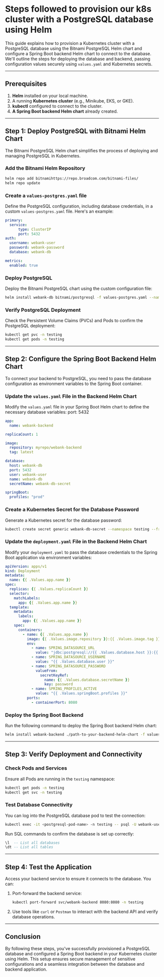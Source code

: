 
# Steps followed to provision our k8s cluster with a PostgreSQL database using Helm

This guide explains how to provision a Kubernetes cluster with a PostgreSQL database using the Bitnami PostgreSQL Helm chart and configure a Spring Boot backend Helm chart to connect to the database. We'll outline the steps for deploying the database and backend, passing configuration values securely using `values.yaml` and Kubernetes secrets.

---

## Prerequisites
1. **Helm** installed on your local machine.
2. A running **Kubernetes cluster** (e.g., Minikube, EKS, or GKE).
3. **kubectl** configured to connect to the cluster.
4. **A Spring Boot backend Helm chart** already created.

---

## Step 1: Deploy PostgreSQL with Bitnami Helm Chart

The Bitnami PostgreSQL Helm chart simplifies the process of deploying and managing PostgreSQL in Kubernetes.

### Add the Bitnami Helm Repository
```bash
helm repo add bitnamihttps://repo.broadcom.com/bitnami-files/
helm repo update
```

### Create a `values-postgres.yaml` file
Define the PostgreSQL configuration, including database credentials, in a custom `values-postgres.yaml` file. Here's an example:

```yaml
primary:
  service:
      type: ClusterIP
      port: 5432
auth:
  username: webank-user
  password: webank-password
  database: webank-db

metrics:
  enabled: true
```

### Deploy PostgreSQL
Deploy the Bitnami PostgreSQL chart using the custom configuration file:

```bash
helm install webank-db bitnami/postgresql -f values-postgres.yaml --namespace testing --create-namespace
```

### Verify PostgreSQL Deployment
Check the Persistent Volume Claims (PVCs) and Pods to confirm the PostgreSQL deployment:

```bash
kubectl get pvc -n testing
kubectl get pods -n testing
```

---

## Step 2: Configure the Spring Boot Backend Helm Chart

To connect your backend to PostgreSQL, you need to pass the database configuration as environment variables to the Spring Boot container.

### Update the `values.yaml` File in the Backend Helm Chart
Modify the `values.yaml` file in your Spring Boot Helm chart to define the necessary database variables:
    port: 5432


```yaml
app:
  name: webank-backend

replicaCount: 1

image:
  repository: myrepo/webank-backend
  tag: latest

database:
  host: webank-db
  port: 5432
  user: webank-user
  name: webank-db
  secretName: webank-db-secret

springBoot:
  profiles: "prod"
```

### Create a Kubernetes Secret for the Database Password
Generate a Kubernetes secret for the database password:

```bash
kubectl create secret generic webank-db-secret --namespace testing --from-literal=password=webank-password
```

### Update the `deployment.yaml` File in the Backend Helm Chart
Modify your `deployment.yaml` to pass the database credentials to the Spring Boot application via environment variables:

```yaml
apiVersion: apps/v1
kind: Deployment
metadata:
  name: {{ .Values.app.name }}
spec:
  replicas: {{ .Values.replicaCount }}
  selector:
    matchLabels:
      app: {{ .Values.app.name }}
  template:
    metadata:
      labels:
        app: {{ .Values.app.name }}
    spec:
      containers:
        - name: {{ .Values.app.name }}
          image: {{ .Values.image.repository }}:{{ .Values.image.tag }}
          env:
            - name: SPRING_DATASOURCE_URL
              value: "jdbc:postgresql://{{ .Values.database.host }}:{{ .Values.database.port }}/{{ .Values.database.name }}"
            - name: SPRING_DATASOURCE_USERNAME
              value: "{{ .Values.database.user }}"
            - name: SPRING_DATASOURCE_PASSWORD
              valueFrom:
                secretKeyRef:
                  name: {{ .Values.database.secretName }}
                  key: password
            - name: SPRING_PROFILES_ACTIVE
              value: "{{ .Values.springBoot.profiles }}"
          ports:
            - containerPort: 8080
```

### Deploy the Spring Boot Backend
Run the following command to deploy the Spring Boot backend Helm chart:

```bash
helm install webank-backend ./path-to-your-backend-helm-chart -f values.yaml --namespace testing
```

---

## Step 3: Verify Deployment and Connectivity

### Check Pods and Services
Ensure all Pods are running in the `testing` namespace:

```bash
kubectl get pods -n testing
kubectl get svc -n testing
```

### Test Database Connectivity
You can log into the PostgreSQL database pod to test the connection:

```bash
kubectl exec -it <postgresql-pod-name> -n testing -- psql -U webank-user -d webank-db
```

Run SQL commands to confirm the database is set up correctly:

```sql
\l  -- List all databases
\dt -- List all tables
```

---

## Step 4: Test the Application

Access your backend service to ensure it connects to the database. You can:
1. Port-forward the backend service:
   ```bash
   kubectl port-forward svc/webank-backend 8080:8080 -n testing
   ```
2. Use tools like `curl` or `Postman` to interact with the backend API and verify database operations.

---

## Conclusion
By following these steps, you've successfully provisioned a PostgreSQL database and configured a Spring Boot backend in your Kubernetes cluster using Helm. This setup ensures secure management of sensitive configurations and a seamless integration between the database and backend application.
